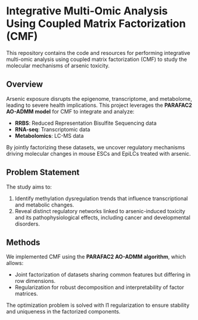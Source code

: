 # Integrative Multi-Omic Analysis Using Coupled Matrix Factorization (CMF)

This repository contains the code and resources for performing integrative multi-omic analysis using coupled matrix factorization (CMF) to study the molecular mechanisms of arsenic toxicity. 

## Overview
Arsenic exposure disrupts the epigenome, transcriptome, and metabolome, leading to severe health implications. This project leverages the **PARAFAC2 AO-ADMM model** for CMF to integrate and analyze:
- **RRBS**: Reduced Representation Bisulfite Sequencing data
- **RNA-seq**: Transcriptomic data
- **Metabolomics**: LC-MS data

By jointly factorizing these datasets, we uncover regulatory mechanisms driving molecular changes in mouse ESCs and EpiLCs treated with arsenic.

## Problem Statement
The study aims to:
1. Identify methylation dysregulation trends that influence transcriptional and metabolic changes.
2. Reveal distinct regulatory networks linked to arsenic-induced toxicity and its pathophysiological effects, including cancer and developmental disorders.

## Methods
We implemented CMF using the **PARAFAC2 AO-ADMM algorithm**, which allows:
- Joint factorization of datasets sharing common features but differing in row dimensions.
- Regularization for robust decomposition and interpretability of factor matrices.

The optimization problem is solved with l1 regularization to ensure stability and uniqueness in the factorized components.
